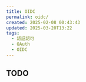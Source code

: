 ```yaml
---
title: OIDC
permalink: oidc/
created: 2025-02-08 00:43:43
updated: 2025-03-20T13:22
tags:
  - 認証認可
  - OAuth
  - OIDC
---
```

## TODO
